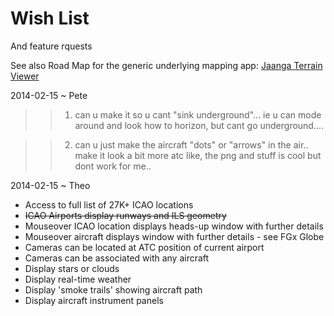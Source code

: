 Wish List
=========

And feature rquests

See also Road Map for the generic underlying mapping app: [Jaanga Terrain Viewer]( http://jaanga.github.io/terrain-viewer )

2014-02-15 ~ Pete

>>1) can u make it so u cant "sink underground"...
>> ie u can mode around and look how to horizon, but cant go underground....

>> 2) can u just make the aircraft "dots" or "arrows" in the air..
>> make it look a bit more atc like, the png and stuff is cool but dont
>> work for me..

2014-02-15 ~ Theo


* Access to full list of 27K+ ICAO locations
* <s>ICAO Airports display runways and ILS geometry</s>
* Mouseover ICAO location displays heads-up window with further details
* Mouseover aircraft displays window with further details - see FGx Globe
* Cameras can be located at ATC position of current airport
* Cameras can be associated with any aircraft
* Display stars or clouds
* Display real-time weather
* Display 'smoke trails' showing aircraft path
* Display aircraft instrument panels